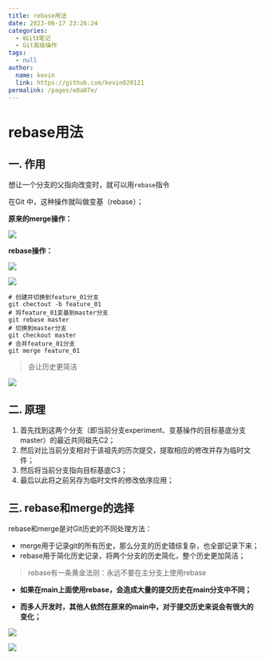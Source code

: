 ```yaml
---
title: rebase用法
date: 2023-06-17 23:26:24
categories: 
  - 《Git》笔记
  - Git高级操作
tags: 
  - null
author: 
  name: kevin
  link: https://github.com/kevin020121
permalink: /pages/e8a07e/
---
```


# rebase用法

## 一. 作用

想让一个分支的父指向改变时，就可以用`rebase`指令

在Git 中，这种操作就叫做变基（rebase）；

**原来的merge操作：**



![](https://markdown123.oss-cn-beijing.aliyuncs.com/img/20230618091657.png)

**rebase操作：**

![](https://markdown123.oss-cn-beijing.aliyuncs.com/img/20230618092035.png)

![](https://markdown123.oss-cn-beijing.aliyuncs.com/img/20230618091623.png)

```git
# 创建并切换到feature_01分支
git chectout -b feature_01
# 将feature_01变基到master分支
git rebase master
# 切换到master分支
git checkout master
# 合并feature_01分支
git merge feature_01
```

> 会让历史更简洁

![](https://markdown123.oss-cn-beijing.aliyuncs.com/img/20230618092104.png)

## 二. 原理

1. 首先找到这两个分支（即当前分支experiment、变基操作的目标基底分支master）的最近共同祖先C2；
2. 然后对比当前分支相对于该祖先的历次提交，提取相应的修改并存为临时文件；
3. 然后将当前分支指向目标基底C3；
4. 最后以此将之前另存为临时文件的修改依序应用；

## 三. rebase和merge的选择

rebase和merge是对Git历史的不同处理方法：

- merge用于记录git的所有历史，那么分支的历史错综复杂，也全部记录下来；
- rebase用于简化历史记录，将两个分支的历史简化，整个历史更加简洁；

> rebase有一条黄金法则：永远不要在主分支上使用rebase

- **如果在main上面使用rebase，会造成大量的提交历史在main分支中不同；**

- **而多人开发时，其他人依然在原来的main中，对于提交历史来说会有很大的变化；**

![](https://markdown123.oss-cn-beijing.aliyuncs.com/img/20230618092258.png)

![](https://markdown123.oss-cn-beijing.aliyuncs.com/img/20230618090502.png)